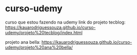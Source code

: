 # curso-udemy
 curso que estou fazendo na udemy
link do projeto tecblog: https://kauarodriguessouza.github.io/curso-udemy/projeto%20tecblog/index.html

projeto ana bella: https://kauarodriguessouza.github.io/curso-udemy/projeto%20ana%20bella/
